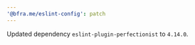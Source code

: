 ```yaml
---
'@bfra.me/eslint-config': patch
---
```


Updated dependency `eslint-plugin-perfectionist` to `4.14.0`.
